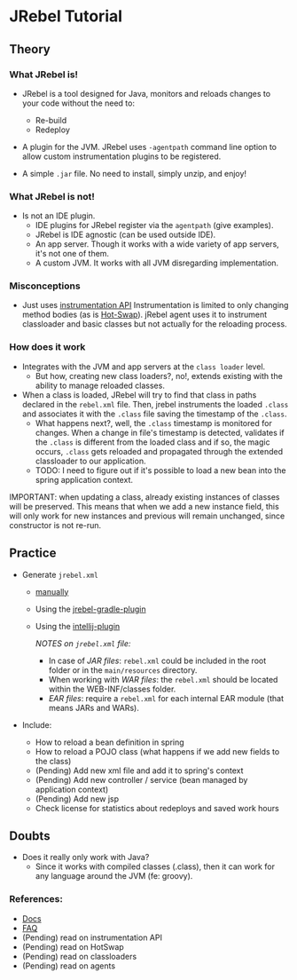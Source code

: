 # JRebel Tutorial

## Theory
### What JRebel is!

- JRebel is a tool designed for Java, monitors and reloads changes to your code without the need to:
    - Re-build
    - Redeploy

- A plugin for the JVM. JRebel uses `-agentpath` command line option to allow custom instrumentation plugins to be registered.
- A simple `.jar` file. No need to install, simply unzip, and enjoy!

### What JRebel is not!

- Is not an IDE plugin. 
    - IDE plugins for JRebel register via the `agentpath` (give examples).
    - JRebel is IDE agnostic (can be used outside IDE).
    - An app server. Though it works with a wide variety of app servers, it's not one of them.
    - A custom JVM. It works with all JVM disregarding implementation.

### Misconceptions
- Just uses [instrumentation API](./instrumentation-api.README)
Instrumentation is limited to only changing method bodies (as is [Hot-Swap](docs/HOTSWAP.md)). jRebel agent uses it to instrument classloader and basic classes but not actually for the reloading process.

### How does it work
- Integrates with the JVM and app servers at the `class loader` level. 
    - But how, creating new class loaders?, no!, extends existing with the ability to manage reloaded classes.
- When a class is loaded, JRebel will try to find that class in paths declared in the `rebel.xml` file. Then, jrebel instruments the loaded `.class` and associates it with the `.class` file saving the timestamp of the `.class`.
    - What happens next?, well, the `.class` timestamp is monitored for changes. When a change in file's timestamp is detected, validates if the `.class` is different from the loaded class and if so, the magic occurs, `.class` gets reloaded and propagated through the extended classloader to our application. 
    - TODO: I need to figure out if it's possible to load a new bean into the spring application context.

IMPORTANT: when updating a class, already existing instances of classes will be preserved. This means that when we add a new instance field, this will only work for new instances and previous will remain unchanged, since constructor is not re-run. 

## Practice

- Generate `jrebel.xml`
    - [manually](./docs/standalone-setup.md)
    - Using the [jrebel-gradle-plugin](docs/jrebel-gradle-plugin.md)
    - Using the [intellij-plugin](docs/intellij-plugin.md)
    
        *NOTES on `jrebel.xml` file:* 
        - In case of _JAR files_: `rebel.xml` could be included in the root folder or in the `main/resources` directory.
        - When working with _WAR files_: the `rebel.xml` should be located within the WEB-INF/classes folder.
        - _EAR files_: require a `rebel.xml` for each internal EAR module (that means JARs and WARs).

- Include:
    - How to reload a bean definition in spring
    - How to reload a POJO class (what happens if we add new fields to the class)
    - (Pending) Add new xml file and add it to spring's context
    - (Pending) Add new controller / service (bean managed by application context)
    - (Pending) Add new jsp
    - Check license for statistics about redeploys and saved work hours

## Doubts 

- Does it really only work with Java? 
    - Since it works with compiled classes (.class), then it can work for any language around the JVM (fe: groovy).

### References:
- [Docs](https://www.jrebel.com/products/jrebel/learn)
- [FAQ](https://www.jrebel.com/jrebel/learn/faq)
- (Pending) read on instrumentation API
- (Pending) read on HotSwap
- (Pending) read on classloaders
- (Pending) read on agents
